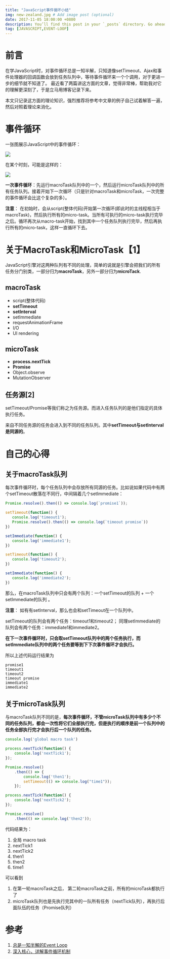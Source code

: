 ```yaml
---
title: "JavaScript事件循环小结"
img: new-zealand.jpg # Add image post (optional)
date: 2017-11-05 18:00:00 +0800
description: You’ll find this post in your `_posts` directory. Go ahead and edit it and re-build the site to see your changes. # Add post description (optional)
tag: [JAVASCRIPT,EVENT-LOOP]
---
```


# 前言

在学JavaScript时，对事件循环总是一知半解，只知道像setTimeout、Ajax和事件处理器的回调函数会放到任务队列中，等待事件循环来一个个调用，对于更进一步的细节就不知道了。 最近看了两篇讲这方面的文章，觉得非常棒，帮助我对它的理解更深刻了，于是立马用博客记录下来。

本文只记录这方面的理论知识，强烈推荐将参考中文章的例子自己试着解答一遍，然后对照着理论来消化。

# 事件循环

一张图展示JavaScript中的事件循环：

![](http://mmbiz.qpic.cn/mmbiz_png/meG6Vo0Mevia3qqAdZXbGMvOQWvD3AxX5RExFksDUS067icPUUmVweUqmuaR2vHlkOqia7x0XydvVfstK6Lf5l7GQ/640?wx_fmt=png&tp=webp&wxfrom=5&wx_lazy=1)

在某个时刻，可能是这样的：

![](http://mmbiz.qpic.cn/mmbiz_png/zPh0erYjkib3g6TGY1YsxUKkCPmA1grtXgKiafNpQ879kPph9tAle98Or8KyMd2kO6HvXUSiaxOkPybbVt8Zy8Djg/640?wx_fmt=png&tp=webp&wxfrom=5&wx_lazy=1)

**一次事件循环**：先运行macroTask队列中的一个，然后运行microTask队列中的所有任务队列。接着开始下一次循环（只是针对macroTask和microTask，一次完整的事件循环会比这个复杂的多）。

**注意**： 在初始时，会从script(整体代码)开始第一次循环(即此时的主线程相当于macroTask)，然后执行所有的micro-task。当所有可执行的micro-task执行完毕之后。循环再次从macro-task开始，找到其中一个任务队列执行完毕，然后再执行所有的micro-task，这样一直循环下去。

# 关于MacroTask和MicroTask【1】

JavaScript引擎对这两种队列有不同的处理，简单的说就是引擎会把我们的所有任务分门别类，一部分归为**macroTask**，另外一部分归为**microTack**.

## macroTask

* script(整体代码)
* **setTimeout**
* **setInterval**
* setImmediate
* requestAnimationFrame
* I/O
* UI rendering

## microTask

* **process.nextTick**
* **Promise**
* Object.observe
* MutationObserver

## 任务源[2]

setTimeout/Promise等我们称之为任务源。而进入任务队列的是他们指定的具体执行任务。

来自不同任务源的任务会进入到不同的任务队列。其中**setTimeout与setInterval是同源的**。 
# 自己的心得

## 关于macroTask队列

每次事件循环时，每个任务队列中会存放所有同源的任务。比如说如果代码中有两个setTimeout散落在不同行，中间隔着几个setImmediate：

```js
Promise.resolve().then(() => console.log(`promise1`));

setTimeout(function() {
   console.log('timeout1');
   Promise.resolve().then(() => console.log(`timeout promise`))
})

setImmediate(function() {
   console.log('immediate1');
})

setTimeout(function() {
   console.log('timeout2');
})

setImmediate(function() {
   console.log('immediate2');
})
```

那么，在macroTask队列中只会有两个队列：一个setTimeout的队列 +  一个setImmediate的队列 。

**注意**： 如有有setInterval，那么也会和setTimeout在一个队列中。


setTimeout的队列会有两个任务：timeout1和timeout2； 同理setImmediate的队列会有两个任务：immediate1和immediate2。

**在下一次事件循环时，只会取setTimeout队列中的两个任务执行，而setImmediate队列中的两个任务要等到下下次事件循环才会执行。**

所以上述代码运行结果为

```
promise1
timeout1
timeout2
timeout promise
immediate1
immediate2
```

## 关于microTask队列

与macroTask队列不同的是，**每次事件循环，不管microTask队列中有多少个不同的任务队列，都会一次性将它们全部执行完，但是执行的顺序是前一个队列中的任务全部执行完才会执行后一个队列的任务。**

```js
console.log('global macro task')

process.nextTick(function() {
    console.log('nextTick1');
});

Promise.resolve()
    .then(() => {
        console.log('then1');
        setTimeout(() => console.log("time1"));
    });

process.nextTick(function() {
    console.log('nextTick2');
});

Promise.resolve()
    .then(() => console.log('then2'));
```

代码结果为：

1. 全局 macro task
2. nextTick1
3. nextTick2
4. then1
5. then2
6. time1

可以看到

1. 在第一轮macroTask之后， 第二轮macroTask之前，所有的microTask都执行了
2. microTask队列也是先执行完其中的一队所有任务（nextTick队列），再执行后面队伍的任务（Promise队列）

# 参考
1. [总是一知半解的Event Loop](https://mp.weixin.qq.com/s/3-8kH1L-FZqSgv8zocoY7g)
2. [深入核心，详解事件循环机制](https://mp.weixin.qq.com/s/Of8gGz-EYuOkVSLqV8W2ow)

